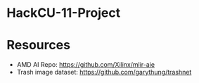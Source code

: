 # HackCU-11-Project

# Resources
- AMD AI Repo: https://github.com/Xilinx/mlir-aie
- Trash image dataset: https://github.com/garythung/trashnet
